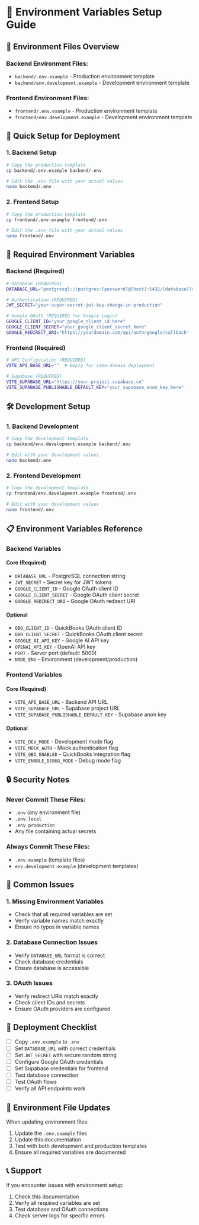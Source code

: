 # 🔧 Environment Variables Setup Guide

## 📁 **Environment Files Overview**

### **Backend Environment Files:**
- `backend/.env.example` - Production environment template
- `backend/env.development.example` - Development environment template

### **Frontend Environment Files:**
- `frontend/.env.example` - Production environment template  
- `frontend/env.development.example` - Development environment template

## 🚀 **Quick Setup for Deployment**

### **1. Backend Setup**
```bash
# Copy the production template
cp backend/.env.example backend/.env

# Edit the .env file with your actual values
nano backend/.env
```

### **2. Frontend Setup**
```bash
# Copy the production template
cp frontend/.env.example frontend/.env

# Edit the .env file with your actual values
nano frontend/.env
```

## 🔑 **Required Environment Variables**

### **Backend (Required)**
```bash
# Database (REQUIRED)
DATABASE_URL="postgresql://postgres:[password]@[host]:5432/[database]?sslmode=require"

# Authentication (REQUIRED)
JWT_SECRET="your-super-secret-jwt-key-change-in-production"

# Google OAuth (REQUIRED for Google Login)
GOOGLE_CLIENT_ID="your_google_client_id_here"
GOOGLE_CLIENT_SECRET="your_google_client_secret_here"
GOOGLE_REDIRECT_URI="https://yourdomain.com/api/auth/google/callback"
```

### **Frontend (Required)**
```bash
# API Configuration (REQUIRED)
VITE_API_BASE_URL=""  # Empty for same-domain deployment

# Supabase (REQUIRED)
VITE_SUPABASE_URL="https://your-project.supabase.co"
VITE_SUPABASE_PUBLISHABLE_DEFAULT_KEY="your_supabase_anon_key_here"
```

## 🛠️ **Development Setup**

### **1. Backend Development**
```bash
# Copy the development template
cp backend/env.development.example backend/.env

# Edit with your development values
nano backend/.env
```

### **2. Frontend Development**
```bash
# Copy the development template
cp frontend/env.development.example frontend/.env

# Edit with your development values
nano frontend/.env
```

## 📋 **Environment Variables Reference**

### **Backend Variables**

#### **Core (Required)**
- `DATABASE_URL` - PostgreSQL connection string
- `JWT_SECRET` - Secret key for JWT tokens
- `GOOGLE_CLIENT_ID` - Google OAuth client ID
- `GOOGLE_CLIENT_SECRET` - Google OAuth client secret
- `GOOGLE_REDIRECT_URI` - Google OAuth redirect URI

#### **Optional**
- `QBO_CLIENT_ID` - QuickBooks OAuth client ID
- `QBO_CLIENT_SECRET` - QuickBooks OAuth client secret
- `GOOGLE_AI_API_KEY` - Google AI API key
- `OPENAI_API_KEY` - OpenAI API key
- `PORT` - Server port (default: 5000)
- `NODE_ENV` - Environment (development/production)

### **Frontend Variables**

#### **Core (Required)**
- `VITE_API_BASE_URL` - Backend API URL
- `VITE_SUPABASE_URL` - Supabase project URL
- `VITE_SUPABASE_PUBLISHABLE_DEFAULT_KEY` - Supabase anon key

#### **Optional**
- `VITE_DEV_MODE` - Development mode flag
- `VITE_MOCK_AUTH` - Mock authentication flag
- `VITE_QBO_ENABLED` - QuickBooks integration flag
- `VITE_ENABLE_DEBUG_MODE` - Debug mode flag

## 🔒 **Security Notes**

### **Never Commit These Files:**
- `.env` (any environment file)
- `.env.local`
- `.env.production`
- Any file containing actual secrets

### **Always Commit These Files:**
- `.env.example` (template files)
- `env.development.example` (development templates)

## 🚨 **Common Issues**

### **1. Missing Environment Variables**
- Check that all required variables are set
- Verify variable names match exactly
- Ensure no typos in variable names

### **2. Database Connection Issues**
- Verify `DATABASE_URL` format is correct
- Check database credentials
- Ensure database is accessible

### **3. OAuth Issues**
- Verify redirect URIs match exactly
- Check client IDs and secrets
- Ensure OAuth providers are configured

## 📝 **Deployment Checklist**

- [ ] Copy `.env.example` to `.env`
- [ ] Set `DATABASE_URL` with correct credentials
- [ ] Set `JWT_SECRET` with secure random string
- [ ] Configure Google OAuth credentials
- [ ] Set Supabase credentials for frontend
- [ ] Test database connection
- [ ] Test OAuth flows
- [ ] Verify all API endpoints work

## 🔄 **Environment File Updates**

When updating environment files:
1. Update the `.env.example` files
2. Update this documentation
3. Test with both development and production templates
4. Ensure all required variables are documented

## 📞 **Support**

If you encounter issues with environment setup:
1. Check this documentation
2. Verify all required variables are set
3. Test database and OAuth connections
4. Check server logs for specific errors
